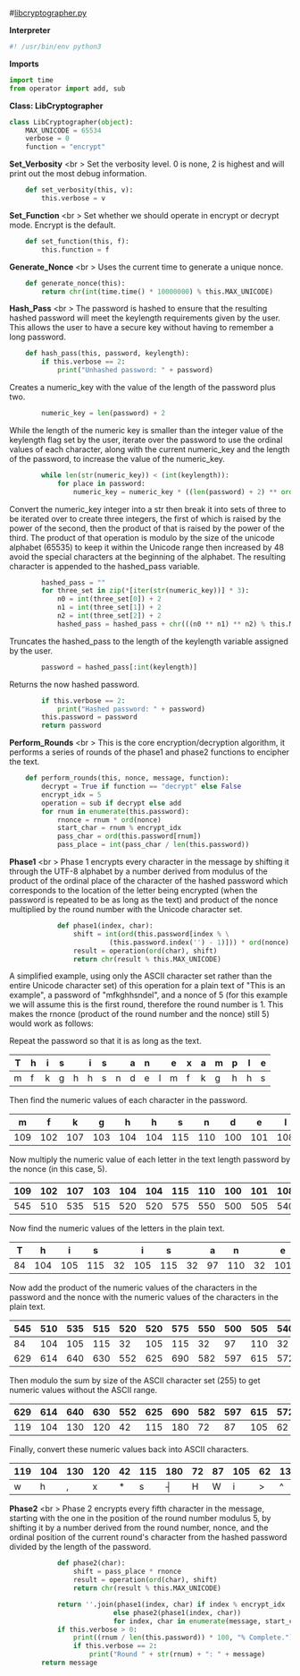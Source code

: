 #[libcryptographer.py](#libcryptographer.py "save:")

__Interpreter__
```python
#! /usr/bin/env python3
```

__Imports__
```python
import time
from operator import add, sub
```

__Class: LibCryptographer__
```python
class LibCryptographer(object):
    MAX_UNICODE = 65534
    verbose = 0
    function = "encrypt"
```

__Set_Verbosity__ <br \>
Set the verbosity level. 0 is none, 2 is highest and will print out the most debug information.
```python
    def set_verbosity(this, v):
        this.verbose = v
```

__Set_Function__ <br \>
Set whether we should operate in encrypt or decrypt mode.  Encrypt is the default. 
```python
    def set_function(this, f):
        this.function = f
```

__Generate_Nonce__ <br \>
Uses the current time to generate a unique nonce.
```python
    def generate_nonce(this):
        return chr(int(time.time() * 10000000) % this.MAX_UNICODE)
```

__Hash_Pass__ <br \>
The password is hashed to ensure that the resulting hashed password will meet the keylength requirements given by the user. This allows the user to have a secure key without having to remember a long password.
```python
    def hash_pass(this, password, keylength):
        if this.verbose == 2:
            print("Unhashed password: " + password)
```
Creates a numeric_key with the value of the length of the password plus two.
```python
        numeric_key = len(password) + 2
```
While the length of the numeric key is smaller than the integer value of the keylength flag set by the user, iterate over the password to use the ordinal values of each character, along with the current numeric_key and the length of the password, to increase the value of the numeric_key.
```python
        while len(str(numeric_key)) < (int(keylength)):
            for place in password:
                numeric_key = numeric_key * ((len(password) + 2) ** ord(place))
```
Convert the numeric_key integer into a str then break it into sets of three to be iterated over to create three integers, the first of which is raised by the power of the second, then the product of that is raised by the power of the third. The product of that operation is modulo by the size of the unicode alphabet (65535) to keep it within the Unicode range then increased by 48 avoid the special characters at the beginning of the alphabet. The resulting character is appended to the hashed_pass variable.
```python
        hashed_pass = ""
        for three_set in zip(*[iter(str(numeric_key))] * 3):
            n0 = int(three_set[0]) + 2
            n1 = int(three_set[1]) + 2
            n2 = int(three_set[2]) + 2
            hashed_pass = hashed_pass + chr(((n0 ** n1) ** n2) % this.MAX_UNICODE + 48)
```
Truncates the hashed_pass to the length of the keylength variable assigned by the user.
```python
        password = hashed_pass[:int(keylength)]
```
Returns the now hashed password.
```python
        if this.verbose == 2:
            print("Hashed password: " + password)
        this.password = password
        return password
```

__Perform_Rounds__ <br \>
This is the core encryption/decryption algorithm, it performs a series of rounds of the phase1 and phase2 functions to encipher the text.
```python
    def perform_rounds(this, nonce, message, function):
        decrypt = True if function == "decrypt" else False
        encrypt_idx = 5
        operation = sub if decrypt else add
        for rnum in enumerate(this.password):
            rnonce = rnum * ord(nonce)
            start_char = rnum % encrypt_idx
            pass_char = ord(this.password[rnum])
            pass_place = int(pass_char / len(this.password))
```
__Phase1__ <br \>
Phase 1 encrypts every character in the message by shifting it through the UTF-8 alphabet by a number derived from modulus of the product of the ordinal place of the character of the hashed password which corresponds to the location of the letter being encrypted (when the password is repeated to be as long as the text) and product of the nonce multiplied by the round number with the Unicode character set.

```python
            def phase1(index, char):
                shift = int(ord(this.password[index % \
                         (this.password.index('') - 1)])) * ord(nonce)
                result = operation(ord(char), shift)
                return chr(result % this.MAX_UNICODE)
```

A simplified example, using only the ASCII character set rather than the entire Unicode character set) of this operation for a plain text of "This is an example", a password of "mfkghhsndel", and a nonce of 5 (for this example we will assume this is the first round, therefore the round number is 1. This makes the rnonce (product of the round number and the nonce) still 5) would work as follows:

Repeat the password so that it is as long as the text. 

|T|h|i|s| |i|s| |a|n| |e|x|a|m|p|l|e|
|---|---|---|---|---|---|---|---|---|---|---|---|---|---|---|---|---|---|
|m|f|k|g|h|h|s|n|d|e|l|m|f|k|g|h|h|s|

Then find the numeric values of each character in the password.

|m|f|k|g|h|h|s|n|d|e|l|m|f|k|g|h|h|s|
|---|---|---|---|---|---|---|---|---|---|---|---|---|---|---|---|---|---|
|109|102|107|103|104|104|115|110|100|101|108|109|102|107|103|104|104|115|

Now multiply the numeric value of each letter in the text length password by the nonce (in this case, 5).

|109|102|107|103|104|104|115|110|100|101|108|109|102|107|103|104|104|115|
|---|---|---|---|---|---|---|---|---|---|---|---|---|---|---|---|---|---|
|545|510|535|515|520|520|575|550|500|505|540|545|510|535|515|520|520|575|

Now find the numeric values of the letters in the plain text.

|T|h|i|s| |i|s| |a|n| |e|x|a|m|p|l|e|
|---|---|---|---|---|---|---|---|---|---|---|---|---|---|---|---|---|---|
|84|104|105|115|32|105|115|32|97|110|32|101|120|97|109|112|108|101|

Now add the product of the numeric values of the characters in the password and the nonce with the numeric values of the characters in the plain text.

|545|510|535|515|520|520|575|550|500|505|540|545|510|535|515|520|520|575|
|---|---|---|---|---|---|---|---|---|---|---|---|---|---|---|---|---|---|
|84|104|105|115|32|105|115|32|97|110|32|101|120|97|109|112|108|101|
|629|614|640|630|552|625|690|582|597|615|572|646|630|632|624|632|628|676|

Then modulo the sum by size of the ASCII character set (255) to get numeric values without the ASCII range.

|629|614|640|630|552|625|690|582|597|615|572|646|630|632|624|632|628|676|
|---|---|---|---|---|---|---|---|---|---|---|---|---|---|---|---|---|---|
|119|104|130|120|42|115|180|72|87|105|62|136|120|122|114|122|118|166|

Finally, convert these numeric values back into ASCII characters.

|119|104|130|120|42|115|180|72|87|105|62|136|120|122|114|122|118|166|
|---|---|---|---|---|---|---|---|---|---|---|---|---|---|---|---|---|---|
|w|h|,|x|*|s|┤|H|W|i|>|^|x|z|r|z|v|ª|

__Phase2__ <br \>
Phase 2 encrypts every fifth character in the message, starting with the one in the position of the round number modulus 5, by shifting it by a number derived from the round number, nonce, and the ordinal position of the current round's character from the hashed password divided by the length of the password.
```python
            def phase2(char):
                shift = pass_place * rnonce
                result = operation(ord(char), shift)
                return chr(result % this.MAX_UNICODE)

            return ''.join(phase1(index, char) if index % encrypt_idx
                          else phase2(phase1(index, char))
                          for index, char in enumerate(message, start_char))
            if this.verbose > 0:
                print((rnum / len(this.password)) * 100, "% Complete.")
                if this.verbose == 2:
                    print("Round " + str(rnum) + ": " + message)
        return message
```
